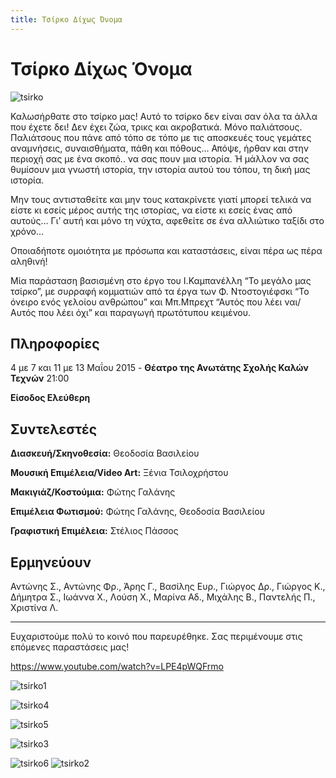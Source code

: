 ```yaml
---
title: Τσίρκο Δίχως Όνομα
---
```


# Τσίρκο Δίχως Όνομα

![tsirko](https://github.com/theatrikiopa/theatrikiopa.eu/assets/16403754/787ad35a-d110-41b1-b396-38d495171aee)

Καλωσήρθατε στο τσίρκο μας! Αυτό το τσίρκο δεν είναι σαν όλα τα άλλα που έχετε δει! Δεν έχει ζώα, τρικς και ακροβατικά. Μόνο παλιάτσους. Παλιάτσους που πάνε από τόπο σε τόπο με τις αποσκευές τους γεμάτες αναμνήσεις, συναισθήματα, πάθη και πόθους… Απόψε, ήρθαν και στην περιοχή σας με ένα σκοπό.. να σας πουν μια ιστορία. Ή μάλλον να σας θυμίσουν μια γνωστή ιστορία, την ιστορία αυτού του τόπου, τη δική μας ιστορία.

Μην τους αντισταθείτε και μην τους κατακρίνετε γιατί μπορεί τελικά να είστε κι εσείς μέρος αυτής της ιστορίας, να είστε κι εσείς ένας από αυτούς… Γι’ αυτή και μόνο τη νύχτα, αφεθείτε σε ένα αλλιώτικο ταξίδι στο χρόνο…

Οποιαδήποτε ομοιότητα με πρόσωπα και καταστάσεις, είναι πέρα ως πέρα αληθινή!

Mία παράσταση βασισμένη στο έργο του Ι.Καμπανέλλη “Το μεγάλο μας τσίρκο”, με συρραφή κομματιών από τα έργα των Φ. Ντοστογιέφσκι “Το όνειρο ενός γελοίου ανθρώπου” και Μπ.Μπρεχτ “Αυτός που λέει ναι/Αυτός που λέει όχι” και παραγωγή πρωτότυπου κειμένου.

## Πληροφορίες
4 με 7 και 11 με 13 Μαΐου 2015 - **Θέατρο της Ανωτάτης Σχολής Καλών Τεχνών** 21:00

**Είσοδος Ελεύθερη**

## Συντελεστές
**Διασκευή/Σκηνοθεσία:** Θεοδοσία Βασιλείου

**Μουσική Επιμέλεια/Video Art:** Ξένια Τσιλοχρήστου

**Μακιγιάζ/Κοστούμια:** Φώτης Γαλάνης

**Επιμέλεια Φωτισμού:** Φώτης Γαλάνης, Θεοδοσία Βασιλείου

**Γραφιστική Επιμέλεια:** Στέλιος Πάσσος

## Ερμηνεύουν
Αντώνης Σ., Αντώνης Φρ., Άρης Γ., Βασίλης Ευρ., Γιώργος Δρ., Γιώργος Κ., Δήμητρα Σ., Ιωάννα Χ., Λούση Χ., Μαρίνα Αδ., Μιχάλης Β., Παντελής Π., Χριστίνα Λ.

***
Ευχαριστούμε πολύ το κοινό που παρευρέθηκε. Σας περιμένουμε στις επόμενες παραστάσεις μας!

https://www.youtube.com/watch?v=LPE4pWQFrmo

![tsirko1](https://github.com/theatrikiopa/theatrikiopa.eu/assets/16403754/86122200-1ee6-4b8a-85c4-65c44ebb242c)

![tsirko4](https://github.com/theatrikiopa/theatrikiopa.eu/assets/16403754/c7dbc1b5-8471-41b4-b87f-6723a211f063)

![tsirko5](https://github.com/theatrikiopa/theatrikiopa.eu/assets/16403754/5592cc0d-2ee2-40d0-bf8a-fa29932b3408)

![tsirko3](https://github.com/theatrikiopa/theatrikiopa.eu/assets/16403754/928d81b3-1a82-4e7b-8ea4-2402bbbeb3f5)

![tsirko6](https://github.com/theatrikiopa/theatrikiopa.eu/assets/16403754/8c0d9a07-c09a-4e39-b8cd-01b02a369ae7)
![tsirko2](https://github.com/theatrikiopa/theatrikiopa.eu/assets/16403754/01665db6-7d0d-4978-9b55-756645b6dbce)

